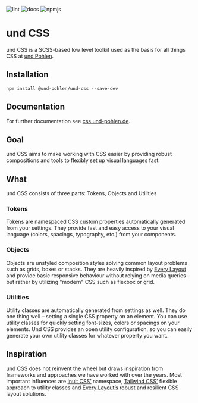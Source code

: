 ![lint](https://github.com/und-pohlen/und-css/actions/workflows/ci.yml/badge.svg?branch=master)
![docs](https://github.com/und-pohlen/und-css/actions/workflows/docs.yml/badge.svg?branch=master)
![npmjs](https://github.com/und-pohlen/und-css/actions/workflows/release-package.yml/badge.svg?branch=master)

# und CSS

und CSS is a SCSS-based low level toolkit used as the basis for all things CSS at [und Pohlen](https://und-pohlen.de).

## Installation

```
npm install @und-pohlen/und-css --save-dev
```

## Documentation

For further documentation see [css.und-pohlen.de](https://css.und-pohlen.de).

## Goal

und CSS aims to make working with CSS easier by providing robust compositions and tools to flexibly set up visual languages fast.

## What

und CSS consists of three parts: Tokens, Objects and Utilities

### Tokens

Tokens are namespaced CSS custom properties automatically generated from your settings. They provide fast and easy access to your visual language (colors, spacings, typography, etc.) from your components.

### Objects

Objects are unstyled composition styles solving common layout problems such as grids, boxes or stacks. They are heavily inspired by [Every Layout](https://every-layout.dev/) and provide basic responsive behaviour without relying on media queries – but rather by utilizing "modern" CSS such as flexbox or grid.

### Utilities

Utility classes are automatically generated from settings as well. They do one thing well – setting a single CSS property on an element. You can use utility classes for quickly setting font-sizes, colors or spacings on your elements. Und CSS provides an open utility configuration, so you can easily generate your own utility classes for whatever property you want.

## Inspiration

und CSS does not reinvent the wheel but draws inspiration from frameworks and approaches we have worked with over the years. Most important influences are [Inuit CSS’](https://github.com/inuitcss/inuitcss) namespace, [Tailwind CSS’](https://tailwindcss.com/) flexible approach to utility classes and [Every Layout’s](https://every-layout.dev/) robust and resilient CSS layout solutions.

